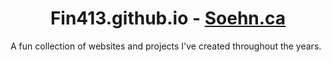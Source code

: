 <h1 align=center> Fin413.github.io - <a href="http://soehn.ca"> Soehn.ca </a> </h1>

A fun collection of websites and projects I've created 
throughout the years.


